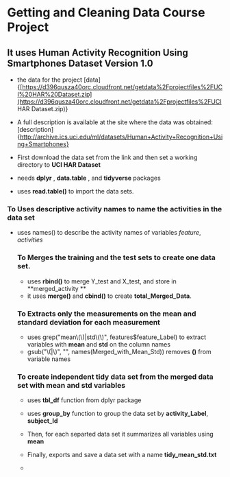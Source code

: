 # **Getting and Cleaning Data Course Project**



## It uses Human Activity Recognition Using Smartphones Dataset Version 1.0

- the data for the project [data]{[https://d396qusza40orc.cloudfront.net/getdata%2Fprojectfiles%2FUCI%20HAR%20Dataset.zip](https://d396qusza40orc.cloudfront.net/getdata%2Fprojectfiles%2FUCI HAR Dataset.zip)}
- A full description is available at the site where the data was obtained:[description]{http://archive.ics.uci.edu/ml/datasets/Human+Activity+Recognition+Using+Smartphones}

- First download the data set from the link and then set a working directory to **UCI HAR Dataset**
- needs **dplyr** , **data.table** , and **tidyverse**  packages
- uses **read.table()** to import the data sets.

### To Uses descriptive activity names to name the activities in the data set

- uses names() to describe the activity names of variables *feature*, *activities*

  

  ### To   **Merges the training and the test sets** to create one data set.

  - uses **rbind()** to merge Y_test and X_test, and store in **merged_activity **
  - it uses **merge()** and **cbind()** to create **total_Merged_Data**.

  ### To Extracts only the measurements on the mean and standard deviation for each measurement

  - uses grep("mean\\(\\)|std\\(\\)", features$feature_Label) to extract variables with **mean** and **std** on the column names
  - gsub("\\(|\\)", "", names(Merged_with_Mean_Std)) removes **()** from variable names

  ### To create independent tidy data set from the merged data set with mean and std variables

  - uses **tbl_df** function from dplyr package

  - uses **group_by** function to group the data set by **activity_Label**, **subject_Id**

  - Then, for each separted data set it summarizes all variables using **mean**

  - Finally, exports and save a data set with a name **tidy_mean_std.txt**

  - 

    

  

  

  

  








